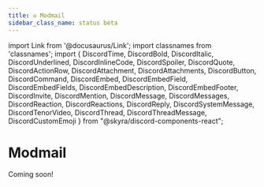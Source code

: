 ```yaml
---
title: ✉️ Modmail
sidebar_class_name: status beta
---
```

import Link from '@docusaurus/Link';
import classnames from 'classnames';
import { DiscordTime, DiscordBold, DiscordItalic, DiscordUnderlined, DiscordInlineCode, DiscordSpoiler, DiscordQuote, DiscordActionRow, DiscordAttachment, DiscordAttachments, DiscordButton, DiscordCommand, DiscordEmbed, DiscordEmbedField, DiscordEmbedFields, DiscordEmbedDescription, DiscordEmbedFooter, DiscordInvite, DiscordMention, DiscordMessage, DiscordMessages, DiscordReaction, DiscordReactions, DiscordReply, DiscordSystemMessage, DiscordTenorVideo, DiscordThread, DiscordThreadMessage, DiscordCustomEmoji } from "@skyra/discord-components-react";

# Modmail

<Link className={classnames("button button--outline button--primary button--large")} to="/support">Coming soon!</Link>